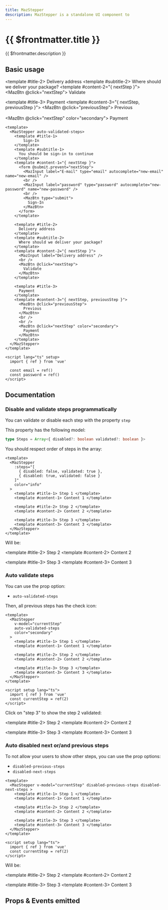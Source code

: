```yaml
---
title: MazStepper
description: MazStepper is a standalone UI component to
---
```


# {{ $frontmatter.title }}

{{ $frontmatter.description }}

<!--@include: ./../.vitepress/mixins/getting-started.md-->

## Basic usage

<MazStepper auto-validated-steps>
  <template #title-1>
      Sign-In
  </template>
  <template #subtitle-1>
    You should be sign-in to continue
  </template>
  <template #content-1="{ nextStep }">
    <form @submit.prevent="nextStep">
      <MazInput v-model="email" label="E-mail" type="email" autocomplete="new-email" name="new-email" />
      <br />
      <MazInput v-model="password" label="password" type="password" autocomplete="new-password" name="new-password" />
      <br />
      <MazBtn type="submit">
        Sign-In
      </MazBtn>
    </form>
  </template>

  <template #title-2>
    Delivery address
  </template>
  <template #subtitle-2>
    Where should we deliver your package?
  </template>
  <template #content-2="{ nextStep }">
    <MazInput label="Delivery address" />
    <br />
    <MazBtn @click="nextStep">
      Validate
    </MazBtn>
  </template>

  <template #title-3>
    Payment
  </template>
  <template #content-3="{ nextStep, previousStep }">
    <MazBtn @click="previousStep">
      Previous
    </MazBtn>
    <br />
    <br />
    <MazBtn @click="nextStep" color="secondary">
      Payment
    </MazBtn>
  </template>
</MazStepper>

```vue
<template>
  <MazStepper auto-validated-steps>
    <template #title-1>
        Sign-In
    </template>
    <template #subtitle-1>
      You should be sign-in to continue
    </template>
    <template #content-1="{ nextStep }">
      <form @submit.prevent="nextStep">
        <MazInput label="E-mail" type="email" autocomplete="new-email" name="new-email" />
        <br />
        <MazInput label="password" type="password" autocomplete="new-password" name="new-password" />
        <br />
        <MazBtn type="submit">
          Sign-In
        </MazBtn>
      </form>
    </template>

    <template #title-2>
      Delivery address
    </template>
    <template #subtitle-2>
      Where should we deliver your package?
    </template>
    <template #content-2="{ nextStep }">
      <MazInput label="Delivery address" />
      <br />
      <MazBtn @click="nextStep">
        Validate
      </MazBtn>
    </template>

    <template #title-3>
      Payment
    </template>
    <template #content-3="{ nextStep, previousStep }">
      <MazBtn @click="previousStep">
        Previous
      </MazBtn>
      <br />
      <br />
      <MazBtn @click="nextStep" color="secondary">
        Payment
      </MazBtn>
    </template>
  </MazStepper>
</template>

<script lang="ts" setup>
  import { ref } from 'vue'

  const email = ref()
  const password = ref()
</script>
```

## Documentation

### Disable and validate steps programmatically

You can validate or disable each step with the property `step`

This property has the following model:

```ts
type Steps = Array<{ disabled?: boolean validated?: boolean }>
```

You should respect order of steps in the array:

```vue
<template>
  <MazStepper
    :steps="[
      { disabled: false, validated: true },
      { disabled: true, validated: false }
    ]"
    color="info"
  >
    <template #title-1> Step 1 </template>
    <template #content-1> Content 1 </template>

    <template #title-2> Step 2 </template>
    <template #content-2> Content 2 </template>

    <template #title-3> Step 3 </template>
    <template #content-3> Content 3 </template>
  </MazStepper>
</template>
```

Will be:

<MazStepper :steps="[ { disabled: false, validated: true }, { disabled: true, validated: false } ]" color="info">
  <template #title-1> Step 1 </template>
  <template #content-1> Content 1 </template>

  <template #title-2> Step 2 </template>
  <template #content-2> Content 2 </template>

  <template #title-3> Step 3 </template>
  <template #content-3> Content 3 </template>
</MazStepper>

### Auto validate steps

You can use the prop option:

- `auto-validated-steps`

Then, all previous steps has the check icon:

```vue
<template>
  <MazStepper
    v-model="currentStep"
    auto-validated-steps
    color="secondary"
  >
    <template #title-1> Step 1 </template>
    <template #content-1> Content 1 </template>

    <template #title-2> Step 2 </template>
    <template #content-2> Content 2 </template>

    <template #title-3> Step 3 </template>
    <template #content-3> Content 3 </template>
  </MazStepper>
</template>

<script setup lang="ts">
  import { ref } from 'vue'
  const currentStep = ref(2)
</script>
```

Click on "step 3" to show the step 2 validated:

<MazStepper v-model="currentStep" auto-validated-steps color="secondary">
  <template #title-1> Step 1 </template>
  <template #content-1> Content 1 </template>

  <template #title-2> Step 2 </template>
  <template #content-2> Content 2 </template>

  <template #title-3> Step 3 </template>
  <template #content-3> Content 3 </template>
</MazStepper>

### Auto disabled next or/and previous steps

To not allow your users to show other steps, you can use the prop options:

- `disabled-previous-steps`
- `disabled-next-steps`

```vue
<template>
  <MazStepper v-model="currentStep" disabled-previous-steps disabled-next-steps >
    <template #title-1> Step 1 </template>
    <template #content-1> Content 1 </template>

    <template #title-2> Step 2 </template>
    <template #content-2> Content 2 </template>

    <template #title-3> Step 3 </template>
    <template #content-3> Content 3 </template>
  </MazStepper>
</template>

<script setup lang="ts">
  import { ref } from 'vue'
  const currentStep = ref(2)
</script>
```

Will be:

<MazStepper v-model="currentStep" disabled-previous-steps disabled-next-steps>
  <template #title-1> Step 1 </template>
  <template #content-1> Content 1 </template>

  <template #title-2> Step 2 </template>
  <template #content-2> Content 2 </template>

  <template #title-3> Step 3 </template>
  <template #content-3> Content 3 </template>
</MazStepper>

<script setup lang="ts">
  import { ref } from 'vue'
  const currentStep = ref(2)

  const email = ref()
  const password = ref()
</script>

## Props & Events emitted

<ComponentPropDoc component="MazStepper" />
